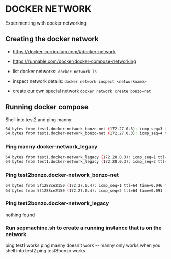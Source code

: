 # DOCKER NETWORK

Experimenting with docker networking

## Creating the docker network

* <https://docker-curriculum.com/#docker-network>
* <https://runnable.com/docker/docker-compose-networking>

* list docker networks: ```docker network ls```
* inspect network details: ```docker network inspect <networkname>```
* create our own special network ```docker network create bonzo-net```

## Running docker compose

Shell into test2 and ping manny:

```bash
64 bytes from test1.docker-network_bonzo-net (172.27.0.3): icmp_seq=3 ttl=64 time=0.157 ms
64 bytes from test1.docker-network_bonzo-net (172.27.0.3): icmp_seq=4 ttl=64 time=0.167 ms
```

### Ping manny.docker-network_legacy

```bash
64 bytes from test1.docker-network_legacy (172.28.0.3): icmp_seq=1 ttl=64 time=0.122 ms
64 bytes from test1.docker-network_legacy (172.28.0.3): icmp_seq=2 ttl=64 time=0.160 ms
```

### Ping test2bonzo.docker-network_bonzo-net

```bash
64 bytes from 5f1288ce2150 (172.27.0.4): icmp_seq=1 ttl=64 time=0.046 ms
64 bytes from 5f1288ce2150 (172.27.0.4): icmp_seq=2 ttl=64 time=0.091 ms
```

### Ping test2bonzo.docker-network_legacy

nothing found

### Run sepmachine.sh to create a running instance that is on the network

ping test1 works
ping manny doesn't work -- manny only works when you shell into test2
ping test3bonzo works

